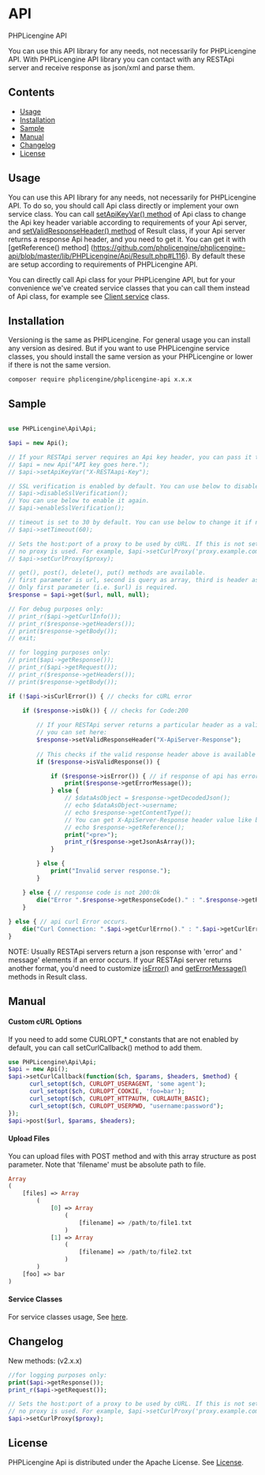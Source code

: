 # API
PHPLicengine API

You can use this API library for any needs, not necessarily for PHPLicengine API. With PHPLicengine API library you can contact with any RESTApi server and receive response as json/xml and parse them.

## Contents
* [Usage](#usage)
* [Installation](#installation)
* [Sample](#sample)
* [Manual](#manual)
* [Changelog](#changelog)
* [License](#license)

## Usage
You can use this API library for any needs, not necessarily for PHPLicengine API. To do so, you should call Api class directly or implement your own service class. You can call [setApiKeyVar() method](https://github.com/phplicengine/phplicengine-api/blob/master/lib/PHPLicengine/Api/Api.php#L67) of Api class to change the Api key header variable according to requirements of your Api server, and [setValidResponseHeader() method](https://github.com/phplicengine/phplicengine-api/blob/master/lib/PHPLicengine/Api/Result.php#L106) of Result class, if your Api server returns a response Api header, and you need to get it. You can get it with [getReference() method] (https://github.com/phplicengine/phplicengine-api/blob/master/lib/PHPLicengine/Api/Result.php#L116). By default these are setup according to requirements of PHPLicengine API.

You can directly call Api class for your PHPLicengine API, but for your convenience we've created service classes that you can call them instead of Api class, for example see [Client service](https://github.com/phplicengine/phplicengine-api/blob/master/examples/client.md) class. 

## Installation
Versioning is the same as PHPLicengine. For general usage you can install any version as desired. But if you want to use PHPLicengine service classes, you should install the same version as your PHPLicengine or lower if there is not the same version.

```
composer require phplicengine/phplicengine-api x.x.x
```

## Sample
```php

use PHPLicengine\Api\Api;

$api = new Api();

// If your RESTApi server requires an Api key header, you can pass it to constructor of Api class:
// $api = new Api("API key goes here.");
// $api->setApiKeyVar("X-RESTAapi-Key");

// SSL verification is enabled by default. You can use below to disable it.
// $api->disableSslVerification();
// You can use below to enable it again.
// $api->enableSslVerification();

// timeout is set to 30 by default. You can use below to change it if needed.
// $api->setTimeout(60);

// Sets the host:port of a proxy to be used by cURL. If this is not set,  
// no proxy is used. For example, $api->setCurlProxy('proxy.example.com:3128');  
// $api->setCurlProxy($proxy);  

// get(), post(), delete(), put() methods are available.
// first parameter is url, second is query as array, third is header as array.
// Only first parameter (i.e. $url) is required.
$response = $api->get($url, null, null);

// For debug purposes only:
// print_r($api->getCurlInfo());
// print_r($response->getHeaders());
// print($response->getBody());
// exit;

// for logging purposes only:
// print($api->getResponse());
// print_r($api->getRequest());
// print_r($response->getHeaders());
// print($response->getBody());

if (!$api->isCurlError()) { // checks for cURL error

    if ($response->isOk()) { // checks for Code:200
    
        // If your RESTApi server returns a particular header as a valid response, 
        // you can set here:
        $response->setValidResponseHeader("X-ApiServer-Response");
        
        // This checks if the valid response header above is available or not.
        if ($response->isValidResponse()) {

            if ($response->isError()) { // if response of api has error
                print($response->getErrorMessage());
            } else {
                // $dataAsObject = $response->getDecodedJson();
                // echo $dataAsObject->username;
                // echo $response->getContentType();
                // You can get X-ApiServer-Response header value like below:
                // echo $response->getReference();
                print("<pre>");
                print_r($response->getJsonAsArray());
            }

        } else {
            print("Invalid server response.");
        }

    } else { // response code is not 200:Ok
        die("Error ".$response->getResponseCode()." : ".$response->getReasonPhrase());
    }
    
} else { // api curl Error occurs.
    die("Curl Connection: ".$api->getCurlErrno()." : ".$api->getCurlError());
}
```

NOTE: Usually RESTApi servers return a json response with 'error' and ' message' elements if an error occurs.
If your RESTApi server returns another format, you'd need to customize [isError()](https://github.com/phplicengine/phplicengine-api/blob/master/lib/PHPLicengine/Api/Result.php#L121) and [getErrorMessage()](https://github.com/phplicengine/phplicengine-api/blob/master/lib/PHPLicengine/Api/Result.php#L126) methods in Result class.

## Manual

#### Custom cURL Options
If you need to add some CURLOPT_* constants that are not enabled by default, you can call setCurlCallback() method to add them.

```php
use PHPLicengine\Api\Api;
$api = new Api();
$api->setCurlCallback(function($ch, $params, $headers, $method) { 
      curl_setopt($ch, CURLOPT_USERAGENT, 'some agent'); 
      curl_setopt($ch, CURLOPT_COOKIE, 'foo=bar'); 
      curl_setopt($ch, CURLOPT_HTTPAUTH, CURLAUTH_BASIC); 
      curl_setopt($ch, CURLOPT_USERPWD, "username:password");
}); 
$api->post($url, $params, $headers);
```

#### Upload Files
You can upload files with POST method and with this array structure as post parameter. Note that 'filename' must be absolute path to file.

```php
Array
(
    [files] => Array
        (
            [0] => Array
                (
                    [filename] => /path/to/file1.txt
                )
            [1] => Array
                (
                    [filename] => /path/to/file2.txt
                )
        )
    [foo] => bar
)
```

#### Service Classes
For service classes usage, See [here](https://github.com/phplicengine/phplicengine-api/tree/master/examples).

## Changelog
New methods: (v2.x.x)
```php
//for logging purposes only:
print($api->getResponse());
print_r($api->getRequest());

// Sets the host:port of a proxy to be used by cURL. If this is not set,  
// no proxy is used. For example, $api->setCurlProxy('proxy.example.com:3128');  
$api->setCurlProxy($proxy); 
```

## License
PHPLicengine Api is distributed under the Apache License. See [License](https://github.com/phplicengine/phplicengine-api/blob/master/LICENSE).


